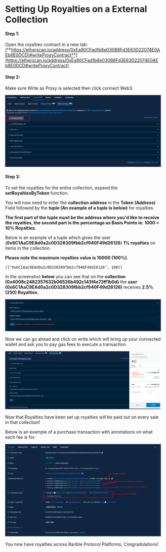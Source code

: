 # Setting Up Royalties on a External Collection

#### Step 1:

Open the royalties contract in a new tab: [**https://etherscan.io/address/0xEa90CFad1b8e030B8Fd3E63D22074E0AEb8E0DCD\#writeProxyContract**](https://etherscan.io/address/0xEa90CFad1b8e030B8Fd3E63D22074E0AEb8E0DCD#writeProxyContract)

#### Step 2:

Make sure Write as Proxy is selected then click connect Web3.

![](../.gitbook/assets/image%20%281%29.png)

#### Step 3: 

To set the royalties for the entire collection, expand the **setRoyaltiesByToken** function.  
  
You will now need to enter the **collection address** in the **Token \(Address\)** Field followed by the **tuple \(An example of a tuple is below\)** for royalties.   
  
**The first part of the tuple must be the address where you'd like to receive the royalties, the second part is the percentage as Basis Points ie: 1000 = 10% Royalties.**

Below is an example of a tuple which gives the user \(**0x6C1AaC9EAd0a2c0D328309fbb2cf940F49d26126**\) **1% royalties** on items in the collection.   
  
**Please note the maximum royalties value is 10000 \(100%\).**

```text
[["0x6C1AaC9EAd0a2c0D328309fbb2cf940F49d26126", 100]]
```

In the screenshot **below** you can see that on the **collection \(0x4008c2482357632b06526b492c143f4e73ff1b0d\)** the **user \(0x6C1AaC9EAd0a2c0D328309fbb2cf940F49d26126\)** receives **2.5% \(250\) Royalties.**

![](../.gitbook/assets/image%20%283%29.png)

Now we can go ahead and click on write which will bring up your connected wallet and ask you to pay gas fees to execute a transaction. 

![](../.gitbook/assets/image%20%284%29.png)

Now that Royalties have been set up royalties will be paid out on every sale in that collection!  
  
Below is an example of a purchase transaction with annotations on what each fee is for:

![](../.gitbook/assets/image%20%286%29.png)

You now have royalties across Rarible Protocol Platforms, Congradulations!

